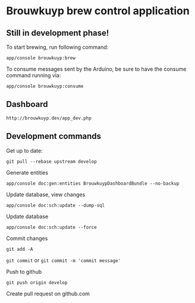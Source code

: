 Brouwkuyp brew control application
==================================

## Still in development phase!

To start brewing, run following command:

`app/console brouwkuyp:brew`

To consume messages sent by the Arduino, be sure to have the consume command running via:

`app/console brouwkuyp:consume`

## Dashboard

`http://brouwkuyp.dev/app_dev.php`

## Development commands

Get up to date:

`git pull --rebase upstream develop`

Generate entities

`app/console doc:gen:entities BrouwkuypDashboardBundle --no-backup`

Update database, view changes

`app/console doc:sch:update --dump-sql`

Update database

`app/console doc:sch:update --force`

Commit changes

`git add -A`

`git commit` or `git commit -m 'commit message'`

Push to github

`git push origin develop`

Create pull request on github.com
